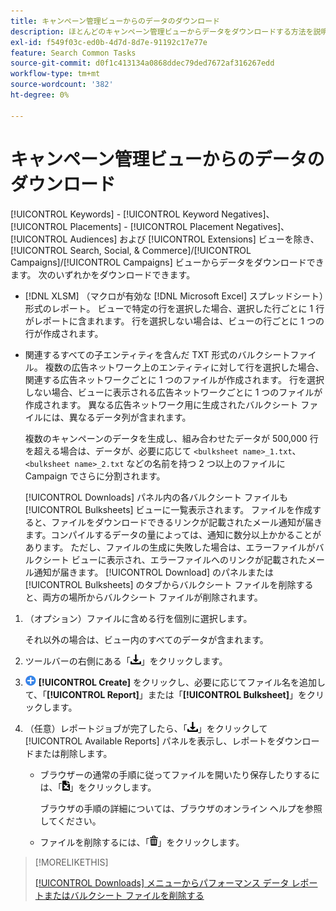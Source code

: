 ```yaml
---
title: キャンペーン管理ビューからのデータのダウンロード
description: ほとんどのキャンペーン管理ビューからデータをダウンロードする方法を説明します。
exl-id: f549f03c-ed0b-4d7d-8d7e-91192c17e77e
feature: Search Common Tasks
source-git-commit: d0f1c413134a0868ddec79ded7672af316267edd
workflow-type: tm+mt
source-wordcount: '382'
ht-degree: 0%

---
```


# キャンペーン管理ビューからのデータのダウンロード

[!UICONTROL Keywords] - [!UICONTROL Keyword Negatives]、[!UICONTROL Placements] - [!UICONTROL Placement Negatives]、[!UICONTROL Audiences] および [!UICONTROL Extensions] ビューを除き、[!UICONTROL Search, Social, & Commerce]/[!UICONTROL Campaigns]/[!UICONTROL Campaigns] ビューからデータをダウンロードできます。 次のいずれかをダウンロードできます。

* [!DNL XLSM] （マクロが有効な [!DNL Microsoft Excel] スプレッドシート）形式のレポート。 ビューで特定の行を選択した場合、選択した行ごとに 1 行がレポートに含まれます。 行を選択しない場合は、ビューの行ごとに 1 つの行が作成されます。

* 関連するすべての子エンティティを含んだ TXT 形式のバルクシートファイル。 複数の広告ネットワーク上のエンティティに対して行を選択した場合、関連する広告ネットワークごとに 1 つのファイルが作成されます。 行を選択しない場合、ビューに表示される広告ネットワークごとに 1 つのファイルが作成されます。 異なる広告ネットワーク用に生成されたバルクシート ファイルには、異なるデータ列が含まれます。

  複数のキャンペーンのデータを生成し、組み合わせたデータが 500,000 行を超える場合は、データが、必要に応じて `<bulksheet name>_1.txt`、`<bulksheet name>_2.txt` などの名前を持つ 2 つ以上のファイルに Campaign でさらに分割されます。

  [!UICONTROL Downloads] パネル内の各バルクシート ファイルも [!UICONTROL Bulksheets] ビューに一覧表示されます。 ファイルを作成すると、ファイルをダウンロードできるリンクが記載されたメール通知が届きます。コンパイルするデータの量によっては、通知に数分以上かかることがあります。 ただし、ファイルの生成に失敗した場合は、エラーファイルがバルクシート ビューに表示され、エラーファイルへのリンクが記載されたメール通知が届きます。 [!UICONTROL Download] のパネルまたは [!UICONTROL Bulksheets] のタブからバルクシート ファイルを削除すると、両方の場所からバルクシート ファイルが削除されます。

1. （オプション）ファイルに含める行を個別に選択します。

   それ以外の場合は、ビュー内のすべてのデータが含まれます。

1. ツールバーの右側にある「![ レポートのダウンロード ](/help/search-social-commerce/assets/download.png " レポートのダウンロード ")」をクリックします。

1. ![ 作成 ](/help/search-social-commerce/assets/add.png " 作成 ") **[!UICONTROL Create]** をクリックし、必要に応じてファイル名を追加して、「**[!UICONTROL Report]**」または「**[!UICONTROL Bulksheet]**」をクリックします。

1. （任意）レポートジョブが完了したら、「![ レポートのダウンロード ](/help/search-social-commerce/assets/download.png " レポートのダウンロード ")」をクリックして [!UICONTROL Available Reports] パネルを表示し、レポートをダウンロードまたは削除します。

   * ブラウザーの通常の手順に従ってファイルを開いたり保存したりするには、「![ スプレッドシートをダウンロード ](/help/search-social-commerce/assets/download-spreadsheet.png " スプレッドシートをダウンロード ")」をクリックします。

     ブラウザの手順の詳細については、ブラウザのオンライン ヘルプを参照してください。

   * ファイルを削除するには、「![ 削除 ](/help/search-social-commerce/assets/delete.png " 削除 ")」をクリックします。

>[!MORELIKETHIS]
>
>[[!UICONTROL Downloads] メニューからパフォーマンス データ レポートまたはバルクシート ファイルを削除する ](/help/search-social-commerce/common-tasks/navigation-editing-selection/download-delete-data.md)
